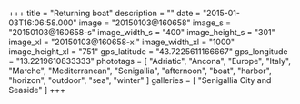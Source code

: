 +++
title = "Returning boat"
description = ""
date = "2015-01-03T16:06:58.000"
image = "20150103@160658"
image_s = "20150103@160658-s"
image_width_s = "400"
image_height_s = "301"
image_xl = "20150103@160658-xl"
image_width_xl = "1000"
image_height_xl = "751"
gps_latitude = "43.7225611166667"
gps_longitude = "13.2219610833333"
phototags = [ "Adriatic", "Ancona", "Europe", "Italy", "Marche", "Mediterranean", "Senigallia", "afternoon", "boat", "harbor", "horizon", "outdoor", "sea", "winter" ]
galleries = [ "Senigallia City and Seaside" ]
+++
